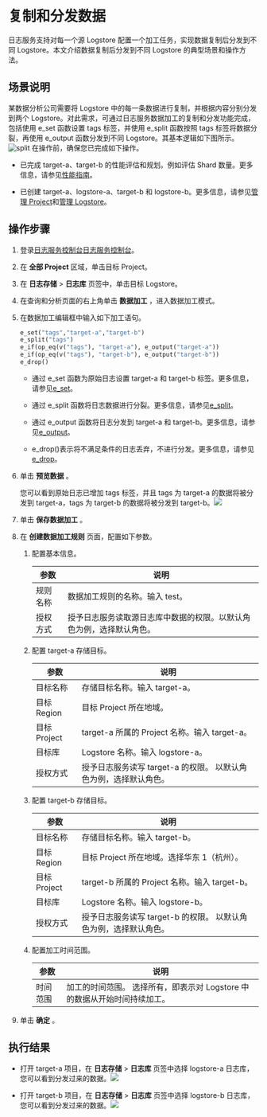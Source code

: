 # 复制和分发数据

日志服务支持对每一个源 Logstore 配置一个加工任务，实现数据复制后分发到不同 Logstore。本文介绍数据复制后分发到不同 Logstore 的典型场景和操作方法。

## 场景说明

某数据分析公司需要将 Logstore 中的每一条数据进行复制，并根据内容分别分发到两个 Logstore。对此需求，可通过日志服务数据加工的复制和分发功能完成，包括使用 e_set 函数设置 tags 标签，并使用 e_split 函数按照 tags 标签将数据分裂，再使用 e_output 函数分发到不同 Logstore。其基本逻辑如下图所示。
![split](/img/dataprocessdemo/p228486.png)
在操作前，确保您已完成如下操作。

- 已完成 target-a、target-b 的性能评估和规划。例如评估 Shard 数量。更多信息，请参见[性能指南](https://help.aliyun.com/document_detail/135496.htm?spm=a2c4g.11186623.2.6.729765fdl9EAWW#concept-2055068)。

- 已创建 target-a、logstore-a、target-b 和 logstore-b。更多信息，请参见[管理 Project](https://help.aliyun.com/document_detail/48984.htm?spm=a2c4g.11186623.2.7.729765fdl9EAWW#concept-mxk-414-vdb)和[管理 Logstore](https://help.aliyun.com/document_detail/48990.htm?spm=a2c4g.11186623.2.8.729765fdl9EAWW#concept-xkb-zh5-vdb)。

## 操作步骤

1. 登录[日志服务控制台](https://sls.console.aliyun.com)[日志服务控制台](https://partners-intl.console.aliyun.com/#/sls)。

2. 在 **全部 Project** 区域，单击目标 Project。

3. 在 **日志存储** \> **日志库** 页签中，单击目标 Logstore。

4. 在查询和分析页面的右上角单击 **数据加工** ，进入数据加工模式。

5. 在数据加工编辑框中输入如下加工语句。

   ```python
   e_set("tags","target-a","target-b")
   e_split("tags")
   e_if(op_eq(v("tags"), "target-a"), e_output("target-a"))
   e_if(op_eq(v("tags"), "target-b"), e_output("target-b"))
   e_drop()
   ```

   - 通过 e_set 函数为原始日志设置 target-a 和 target-b 标签。更多信息，请参见[e_set](https://help.aliyun.com/document_detail/125487.htm?spm=a2c4g.11186623.2.10.293765fdzgnMo1#section-7cr-8gz-by2)。

   - 通过 e_split 函数将日志数据进行分裂。更多信息，请参见[e_split](https://help.aliyun.com/document_detail/125484.htm?spm=a2c4g.11186623.2.11.293765fdzgnMo1#section-urg-dob-o79)。

   - 通过 e_output 函数将日志分发到 target-a 和 target-b。更多信息，请参见[e_output](https://help.aliyun.com/document_detail/0.htm?spm=a2c4g.11186623.2.12.293765fdzgnMo1#section-zi7-wtp-30c)。

   - e_drop()表示将不满足条件的日志丢弃，不进行分发。更多信息，请参见[e_drop](https://help.aliyun.com/document_detail/125484.htm?spm=a2c4g.11186623.2.13.293765fdzgnMo1#section-sn7-4pm-kly)。

6. 单击 **预览数据** 。

   您可以看到原始日志已增加 tags 标签，并且 tags 为 target-a 的数据将被分发到 target-a，tags 为 target-b 的数据将被分发到 target-b。![](/img/dataprocessdemo/p228492.png)

7. 单击 **保存数据加工** 。

8. 在 **创建数据加工规则** 页面，配置如下参数。

   1. 配置基本信息。

      | 参数     | 说明                                                                 |
      | -------- | -------------------------------------------------------------------- |
      | 规则名称 | 数据加工规则的名称。输入 test。                                      |
      | 授权方式 | 授予日志服务读取源日志库中数据的权限。以默认角色为例，选择默认角色。 |

   2. 配置 target-a 存储目标。

      | 参数         | 说明                                                              |
      | ------------ | ----------------------------------------------------------------- |
      | 目标名称     | 存储目标名称。输入 target-a。                                     |
      | 目标 Region  | 目标 Project 所在地域。                                           |
      | 目标 Project | target-a 所属的 Project 名称。输入 target-a。                     |
      | 目标库       | Logstore 名称。输入 logstore-a。                                  |
      | 授权方式     | 授予日志服务读写 target-a 的权限。 以默认角色为例，选择默认角色。 |

   3. 配置 target-b 存储目标。

      | 参数         | 说明                                                              |
      | ------------ | ----------------------------------------------------------------- |
      | 目标名称     | 存储目标名称。输入 target-b。                                     |
      | 目标 Region  | 目标 Project 所在地域。选择华东 1（杭州）。                       |
      | 目标 Project | target-b 所属的 Project 名称。输入 target-b。                     |
      | 目标库       | Logstore 名称。输入 logstore-b。                                  |
      | 授权方式     | 授予日志服务读写 target-b 的权限。 以默认角色为例，选择默认角色。 |

   4. 配置加工时间范围。

      | 参数     | 说明                                                                      |
      | -------- | ------------------------------------------------------------------------- |
      | 时间范围 | 加工的时间范围。 选择所有，即表示对 Logstore 中的数据从开始时间持续加工。 |

9. 单击 **确定** 。

## 执行结果

- 打开 target-a 项目，在 **日志存储** \> **日志库** 页签中选择 logstore-a 日志库，您可以看到分发过来的数据。![](/img/dataprocessdemo/p228506.png)

- 打开 target-b 项目，在 **日志存储** \> **日志库** 页签中选择 logstore-b 日志库，您可以看到分发过来的数据。![](/img/dataprocessdemo/p228518.png)
